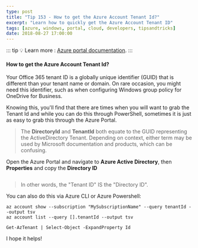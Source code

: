 ```yaml
---
type: post
title: "Tip 153 - How to get the Azure Account Tenant Id?"
excerpt: "Learn how to quickly get the Azure Account Tenant ID"
tags: [azure, windows, portal, cloud, developers, tipsandtricks]
date: 2018-08-27 17:00:00
---
```


::: tip
:bulb: Learn more : [Azure portal documentation](https://docs.microsoft.com/azure/azure-portal/?WT.mc_id=docs-azuredevtips-azureappsdev).
:::

#### How to get the Azure Account Tenant Id?

Your Office 365 tenant ID is a globally unique identifier (GUID) that is different than your tenant name or domain. On rare occasion, you might need this identifier, such as when configuring Windows group policy for OneDrive for Business. 

Knowing this, you'll find that there are times when you will want to grab the Tenant Id and while you can do this through PowerShell, sometimes it is just as easy to grab this through the Azure Portal. 

> The **DirectoryId** and **TenantId** both equate to the GUID representing the ActiveDirectory Tenant. Depending on context, either term may be used by Microsoft documentation and products, which can be confusing.

Open the Azure Portal and navigate to **Azure Active Directory**, then **Properties** and copy the **Directory ID**

<img :src="$withBase('/files/aadazure1.png')">

> In other words, the "Tenant ID" IS the "Directory ID".

You can also do this via Azure CLI or Azure Powershell:

```
az account show --subscription "MySubscriptionName" --query tenantId --output tsv
az account list --query [].tenantId --output tsv
```

```
Get-AzTenant | Select-Object -ExpandProperty Id
```

I hope it helps!

